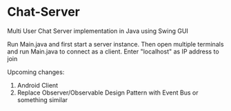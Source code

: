 # Chat-Server
Multi User Chat Server implementation in Java using Swing GUI

Run Main.java and first start a server instance. Then open multiple terminals and run Main.java to connect as a client.
Enter "localhost" as IP address to join

Upcoming changes:
  1. Android Client
  2. Replace Observer/Observable Design Pattern with Event Bus or something similar
